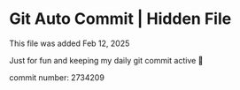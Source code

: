 # Git Auto Commit | Hidden File

This file was added Feb 12, 2025

Just for fun and keeping my daily git commit active 🤪

commit number: 2734209
